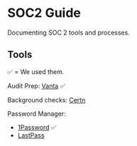# SOC2 Guide
Documenting SOC 2 tools and processes.


## Tools

✅   = We used them. 

Audit Prep: [Vanta](https://vanta.com/) ✅  

Background checks: [Certn](https://certn.co/)

Password Manager: 
 - [1Password](https://1password.com/) ✅  
 - [LastPass](https://1password.com/)
